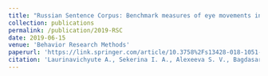 ```yaml
---
title: "Russian Sentence Corpus: Benchmark measures of eye movements in reading in Russian"
collection: publications
permalink: /publication/2019-RSC
date: 2019-06-15
venue: 'Behavior Research Methods'
paperurl: 'https://link.springer.com/article/10.3758%2Fs13428-018-1051-6'
citation: 'Laurinavichyute A., Sekerina I. A., Alexeeva S. V., Bagdasaryan К. А., Kliegl R. (2019). &quot;Russian Sentence Corpus: Benchmark measures of eye movements in reading in Russian.&quot; <i>Behavior Research Methods</i>,  Vol. 51, 1161.'
---
```

